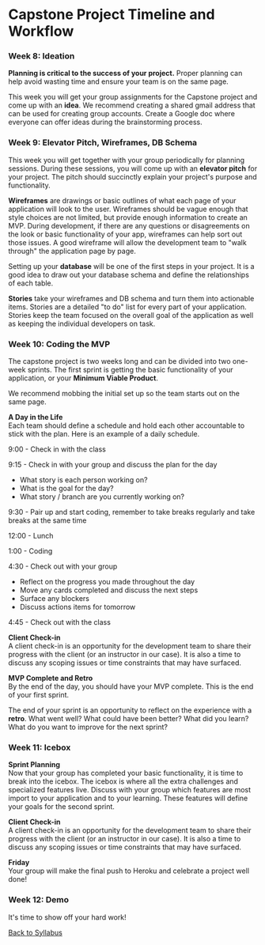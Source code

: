 # Capstone Project Timeline and Workflow

### Week 8: Ideation
**Planning is critical to the success of your project.** Proper planning can help avoid wasting time and ensure your team is on the same page.

This week you will get your group assignments for the Capstone project and come up with an **idea**. We recommend creating a shared gmail address that can be used for creating group accounts. Create a Google doc where everyone can offer ideas during the brainstorming process.

### Week 9: Elevator Pitch, Wireframes, DB Schema
This week you will get together with your group periodically for planning sessions. During these sessions, you will come up with an **elevator pitch** for your project. The pitch should succinctly explain your project's purpose and functionality.

**Wireframes** are drawings or basic outlines of what each page of your application will look to the user. Wireframes should be vague enough that style choices are not limited, but provide enough information to create an MVP. During development, if there are any questions or disagreements on the look or basic functionality of your app, wireframes can help sort out those issues. A good wireframe will allow the development team to "walk through" the application page by page.

Setting up your **database** will be one of the first steps in your project. It is a good idea to draw out your database schema and define the relationships of each table.


**Stories** take your wireframes and DB schema and turn them into actionable items. Stories are a detailed "to do" list for every part of your application. Stories keep the team focused on the overall goal of the application as well as keeping the individual developers on task.

### Week 10: Coding the MVP
The capstone project is two weeks long and can be divided into two one-week sprints. The first sprint is getting the basic functionality of your application, or your **Minimum Viable Product**.

We recommend mobbing the initial set up so the team starts out on the same page.

**A Day in the Life**  
Each team should define a schedule and hold each other accountable to stick with the plan. Here is an example of a daily schedule.

9:00 - Check in with the class

9:15 - Check in with your group and discuss the plan for the day
- What story is each person working on?
- What is the goal for the day?
- What story / branch are you currently working on?

9:30 - Pair up and start coding, remember to take breaks regularly and take breaks at the same time

12:00 - Lunch

1:00 - Coding

4:30 - Check out with your group
- Reflect on the progress you made throughout the day
- Move any cards completed and discuss the next steps
- Surface any blockers
- Discuss actions items for tomorrow

4:45 - Check out with the class

**Client Check-in**  
A client check-in is an opportunity for the development team to share their progress with the client (or an instructor in our case). It is also a time to discuss any scoping issues or time constraints that may have surfaced.


**MVP Complete and Retro**  
By the end of the day, you should have your MVP complete. This is the end of your first sprint.

The end of your sprint is an opportunity to reflect on the experience with a **retro**. What went well? What could have been better? What did you learn? What do you want to improve for the next sprint?

### Week 11: Icebox

**Sprint Planning**  
Now that your group has completed your basic functionality, it is time to break into the icebox. The icebox is where all the extra challenges and specialized features live. Discuss with your group which features are most import to your application and to your learning. These features will define your goals for the second sprint.

**Client Check-in**  
A client check-in is an opportunity for the development team to share their progress with the client (or an instructor in our case). It is also a time to discuss any scoping issues or time constraints that may have surfaced.

**Friday**  
Your group will make the final push to Heroku and celebrate a project well done!

### Week 12: Demo
It's time to show off your hard work!

[ Back to Syllabus ](../README.md#unit-ten-capstone-project-mvp)
